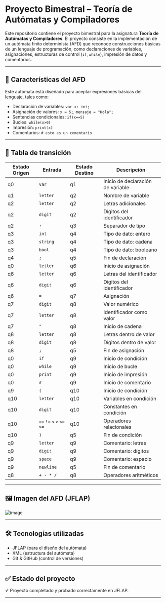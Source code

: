 # Proyecto Bimestral – Teoría de Autómatas y Compiladores

Este repositorio contiene el proyecto bimestral para la asignatura **Teoría de Autómatas y Compiladores**. El proyecto consiste en la implementación de un autómata finito determinista (AFD) que reconoce construcciones básicas de un lenguaje de programación, como declaraciones de variables, asignaciones, estructuras de control (`if`, `while`), impresión de datos y comentarios.

---

## 📌 Características del AFD

Este autómata está diseñado para aceptar expresiones básicas del lenguaje, tales como:

* Declaración de variables: `var x: int;`
* Asignación de valores: `x = 5;`, `mensaje = "Hola";`
* Sentencias condicionales: `if(x==5)`
* Bucles: `while(x>0)`
* Impresión: `print(x)`
* Comentarios: `# esto es un comentario`

---

## 📄 Tabla de transición

| Estado Origen | Entrada                     | Estado Destino | Descripción                       |
| ------------- | --------------------------- | -------------- | --------------------------------- |
| q0            | `var`                       | q1             | Inicio de declaración de variable |
| q1            | `letter`                    | q2             | Nombre de variable                |
| q2            | `letter`                    | q2             | Letras adicionales                |
| q2            | `digit`                     | q2             | Dígitos del identificador         |
| q2            | `:`                         | q3             | Separador de tipo                 |
| q3            | `int`                       | q4             | Tipo de dato: entero              |
| q3            | `string`                    | q4             | Tipo de dato: cadena              |
| q3            | `bool`                      | q4             | Tipo de dato: booleano            |
| q4            | `;`                         | q5             | Fin de declaración                |
| q0            | `letter`                    | q6             | Inicio de asignación              |
| q6            | `letter`                    | q6             | Letras del identificador          |
| q6            | `digit`                     | q6             | Dígitos del identificador         |
| q6            | `=`                         | q7             | Asignación                        |
| q7            | `digit`                     | q8             | Valor numérico                    |
| q7            | `letter`                    | q8             | Identificador como valor          |
| q7            | `"`                         | q8             | Inicio de cadena                  |
| q8            | `letter`                    | q8             | Letras dentro de valor            |
| q8            | `digit`                     | q8             | Dígitos dentro de valor           |
| q8            | `;`                         | q5             | Fin de asignación                 |
| q0            | `if`                        | q9             | Inicio de condición               |
| q0            | `while`                     | q9             | Inicio de bucle                   |
| q0            | `print`                     | q9             | Inicio de impresión               |
| q0            | `#`                         | q9             | Inicio de comentario              |
| q9            | `(`                         | q10            | Inicio de condición               |
| q10           | `letter`                    | q10            | Variables en condición            |
| q10           | `digit`                     | q10            | Constantes en condición           |
| q10           | `==` `!=` `<` `>` `<=` `>=` | q10            | Operadores relacionales           |
| q10           | `)`                         | q5             | Fin de condición                  |
| q9            | `letter`                    | q9             | Comentario: letras                |
| q9            | `digit`                     | q9             | Comentario: dígitos               |
| q9            | `space`                     | q9             | Comentario: espacio               |
| q9            | `newline`                   | q5             | Fin de comentario                 |
| q8            | `+ - * /`                   | q8             | Operadores aritméticos            |

---

## 🖼 Imagen del AFD (JFLAP)

![image](https://github.com/user-attachments/assets/360089c6-9519-49f3-b3ce-8338523ded68)


---

## 🛠 Tecnologías utilizadas

* JFLAP (para el diseño del autómata)
* XML (estructura del autómata)
* Git & GitHub (control de versiones)

---

## ✅ Estado del proyecto

✔ Proyecto completado y probado correctamente en JFLAP.

---
